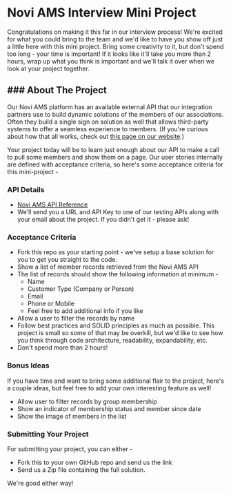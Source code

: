 # Novi AMS Interview Mini Project

Congratulations on making it this far in our interview process! We're excited for what you could bring to the team and we'd like to have you show off just a little here with this mini project. Bring some creativity to it, but don't spend too long - your time is important! If it looks like it'll take you more than 2 hours, wrap up what you think is important and we'll talk it over when we look at your project together.

## ### About The Project
Our Novi AMS platform has an available external API that our integration partners use to build dynamic solutions of the members of our associations. Often they build a single sign on solution as well that allows third-party systems to offer a seamless experience to members. (If you're curious about how that all works, check out [this page on our website](https://www.noviams.com/third-party-integrations).)

Your project today will be to learn just enough about our API to make a call to pull some members and show them on a page. Our user stories internally are defined with acceptance criteria, so here's some acceptance criteria for this mini-project -

### API Details
- [Novi AMS API Reference](https://api-docs.noviams.com/)
- We'll send you a URL and API Key to one of our testing APIs along with your email about the project. If you didn't get it - please ask! 

### Acceptance Criteria
- Fork this repo as your starting point - we've setup a base solution for you to get you straight to the code.
- Show a list of member records retrieved from the Novi AMS API
- The list of records should show the following information at minimum - 
	- Name 
	- Customer Type (Company or Person)
	- Email
	- Phone or Mobile
	- Feel free to add additional info if you like
- Allow a user to filter the records by name
- Follow best practices and SOLID principles as much as possible. This project is small so some of that may be overkill, but we'd like to see how you think through code architecture, readability, expandability, etc.
- Don't spend more than 2 hours!

### Bonus Ideas
If you have time and want to bring some additional flair to the project, here's a couple ideas, but feel free to add your own interesting feature as well!
- Allow user to filter records by group membership
- Show an indicator of membership status and member since date
- Show the image of members in the list

### Submitting Your Project
For submitting your project, you can either -
- Fork this to your own GitHub repo and send us the link
- Send us a Zip file containing the full solution.

We're good either way!